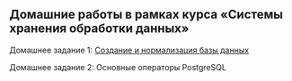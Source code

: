 ## Домашние работы в рамках курса «Системы хранения обработки данных»

Домашнее задание 1: [Создание и нормализация базы данных](https://github.com/eelvira/SQL_hw/tree/main/hw1)

Домашнее задание 2: Основные операторы PostgreSQL
